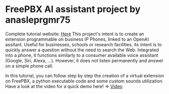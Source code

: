 # FreePBX AI assistant project by anasleprgmr75

Complete tutorial website: [Here](https://anasleprgmr75.github.io/freepbxai.io/)
This project's intent is to create an extension programmable on business IP Phones, linked to an OpenAI assitant. Useful for businesses, schools or research facilities, its intent is to quickly answer a question without the need to search the Web. Integrated into a phone, it functions similarly to a consumer available voice assistant (Google, Siri, Alexa, ...). However, it does not listen permanently and answer on a simple phone call.

In this tutorial, you can follow step by step the creation of a virtual extension on FreePBX, a python executable code and some custom sounds utilization.
Have a look at the video for a quick demo here! => [Video](https://anasleprgmr75.github.io/freepbxai.io/demo.mp4)
